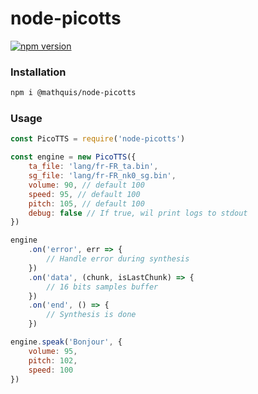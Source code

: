 # node-picotts

[![npm version](https://badge.fury.io/js/%40mathquis%2Fnode-picotts.svg)](https://badge.fury.io/js/%40mathquis%2Fnode-picotts)

### Installation

```bash
npm i @mathquis/node-picotts
```

### Usage

```javascript
const PicoTTS = require('node-picotts')

const engine = new PicoTTS({
	ta_file: 'lang/fr-FR_ta.bin',
	sg_file: 'lang/fr-FR_nk0_sg.bin',
	volume: 90, // default 100
	speed: 95, // default 100
	pitch: 105, // default 100
	debug: false // If true, wil print logs to stdout
})

engine
	.on('error', err => {
		// Handle error during synthesis
	})
	.on('data', (chunk, isLastChunk) => {
		// 16 bits samples buffer
	})
	.on('end', () => {
		// Synthesis is done
	})

engine.speak('Bonjour', {
	volume: 95,
	pitch: 102,
	speed: 100
})
```
